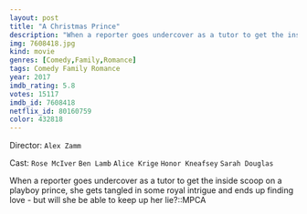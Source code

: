```yaml
---
layout: post
title: "A Christmas Prince"
description: "When a reporter goes undercover as a tutor to get the inside scoop on a playboy prince, she gets tangled in some royal intrigue and ends up finding love - but will she be able to keep up her lie?::MPCA.."
img: 7608418.jpg
kind: movie
genres: [Comedy,Family,Romance]
tags: Comedy Family Romance 
year: 2017
imdb_rating: 5.8
votes: 15117
imdb_id: 7608418
netflix_id: 80160759
color: 432818
---
```

Director: `Alex Zamm`  

Cast: `Rose McIver` `Ben Lamb` `Alice Krige` `Honor Kneafsey` `Sarah Douglas` 

When a reporter goes undercover as a tutor to get the inside scoop on a playboy prince, she gets tangled in some royal intrigue and ends up finding love - but will she be able to keep up her lie?::MPCA